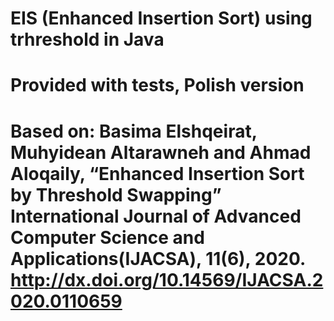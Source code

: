 # EIS (Enhanced Insertion Sort) using trhreshold in Java
# Provided with tests, Polish version
# Based on: Basima Elshqeirat, Muhyidean Altarawneh and Ahmad Aloqaily, “Enhanced Insertion Sort by Threshold Swapping” International Journal of Advanced Computer Science and Applications(IJACSA), 11(6), 2020. http://dx.doi.org/10.14569/IJACSA.2020.0110659

